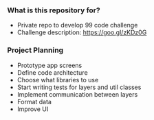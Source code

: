 ### What is this repository for? ###

* Private repo to develop 99 code challenge
* Challenge description: https://goo.gl/zKDz0G

### Project Planning ###

* Prototype app screens
* Define code architecture
* Choose what libraries to use
* Start writing tests for layers and util classes
* Implement communication between layers
* Format data
* Improve UI